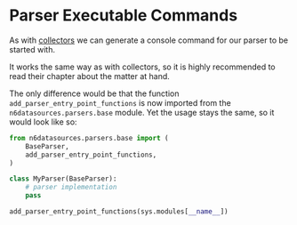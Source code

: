 # Parser Executable Commands

As with [collectors](../collectors/command.md) we can generate
a console command for our parser to be started with.

It works the same way as with collectors, so it is
highly recommended to read their chapter about the matter
at hand.

The only difference would be that the function
`add_parser_entry_point_functions` is now imported from the
`n6datasources.parsers.base` module. Yet the usage stays
the same, so it would look like so:

```python
from n6datasources.parsers.base import (
    BaseParser,
    add_parser_entry_point_functions,
)

class MyParser(BaseParser):
    # parser implementation
    pass

add_parser_entry_point_functions(sys.modules[__name__])
```
